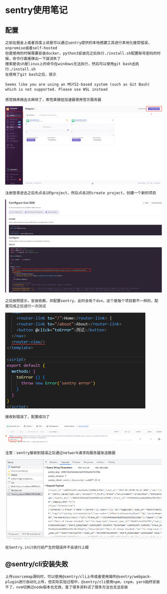 # sentry使用笔记

## 配置

    之前在掘金上或者百度上说是可以通过sentry提供的本地搭建工具进行本地化接受错误，onpremise或者self-hosted
    但是使用的时候需要安装docker，python3安装完之后执行./install.sh配置账号密码的时候，命令行直接弹出一下就消失了
    搜索是说sh是linux上的命令在windows无法执行，然后可以使用git bash去执行./install.sh
    在使用了git bash之后，提示

    Seems like you are using an MSYS2-based system (such as Git Bash) which is not supported. Please use WSL instead

    感觉搞来搞去太麻烦了，索性直接挂加速器使用官方服务器

![img](img1.png)

    注册登录进去之后先点击1的project，然后点击2的create project，创建一个新的项目

![img](img2.png)

    之后按照提示，安装依赖，并配置sentry，此时会有个dsn，这个是每个项目都不一样的，配置完成之后进行一次测试

![img](img3.png)

    接收到错误了，配置成功了

![img](img4.png)

    注意：sentry接收到错误之后通过network请求向服务器发送数据

![img](img5.png)

    在Sentry.init执行前产生的错误并不会进行上报
    
## @sentry/cli安装失败

    上传sourcemap源码时，可以使用@sentry/cli上传或者使用插件@sentry/webpack-plugin进行自动化上传，但实际实验过程中，@sentry/cli使用npm，cnpm，yarn始终安装不了，nvm切换过node版本也无效，查了很多资料试了很多方法也无法安装